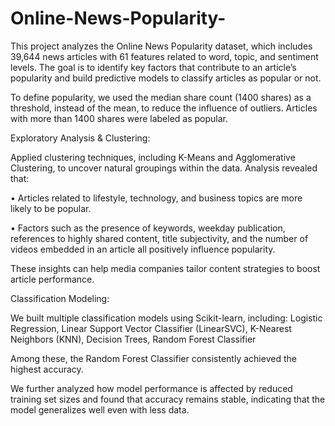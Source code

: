 # Online-News-Popularity-
This project analyzes the Online News Popularity dataset, which includes 39,644 news articles with 61 features related to word, topic, and sentiment levels. The goal is to identify key factors that contribute to an article’s popularity and build predictive models to classify articles as popular or not. 

To define popularity, we used the median share count (1400 shares) as a threshold, instead of the mean, to reduce the influence of outliers. Articles with more than 1400 shares were labeled as popular.


Exploratory Analysis & Clustering:

Applied clustering techniques, including K-Means and Agglomerative Clustering, to uncover natural groupings within the data. Analysis revealed that:

•	Articles related to lifestyle, technology, and business topics are more likely to be popular.

•	Factors such as the presence of keywords, weekday publication, references to highly shared content, title subjectivity, and the number of videos embedded in an article all positively influence popularity.

These insights can help media companies tailor content strategies to boost article performance.


Classification Modeling:

We built multiple classification models using Scikit-learn, including: Logistic Regression, Linear Support Vector Classifier (LinearSVC), K-Nearest Neighbors (KNN), Decision Trees, Random Forest Classifier

Among these, the Random Forest Classifier consistently achieved the highest accuracy. 


We further analyzed how model performance is affected by reduced training set sizes and found that accuracy remains stable, indicating that the model generalizes well even with less data.

